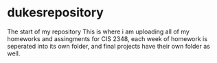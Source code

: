 # dukesrepository
The start of my repository
This is where i am uploading all of my homeworks and assingments for CIS 2348, each week of homework is seperated into its own folder, and final projects have their own folder as well.
